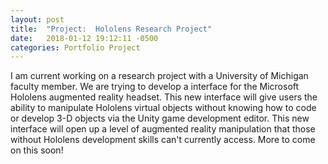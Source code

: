```yaml
---
layout: post
title:  "Project:  Hololens Research Project"
date:   2018-01-12 19:12:11 -0500
categories: Portfolio Project
---
```


I am current working on a research project with a University of Michigan faculty member.  We are trying to develop a  interface for the Microsoft Hololens augmented reality headset.  This new interface will give users the ability to manipulate Hololens virtual objects without knowing how to code or develop 3-D objects via the Unity game development editor.  This new interface will open up a level of augmented reality manipulation that those without Hololens development skills can't currently access.  More to come on this soon!
